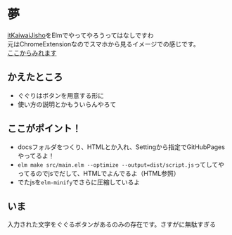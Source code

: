 # 夢
[itKaiwaiJisho](https://github.com/actionpterygii/itKaiwaiJisho)をElmでやってやろうってはなしですわ  
元はChromeExtensionなのでスマホから見るイメージでの感じです。  
[ここからみれます](https://actionpterygii.github.io/jishoWoElmDePwa/)

## かえたところ
- ぐぐりはボタンを用意する形に
- 使い方の説明とかもういらんやろて

## ここがポイント！
- docsフォルダをつくり、HTMLとか入れ、Settingから指定でGitHubPagesやってるよ！
- `elm make src/main.elm --optimize --output=dist/script.js`ってしてやってるのでjsでだして、HTMLでよんでるよ（HTML参照）
- でたjsを`elm-minify`でさらに圧縮しているよ

## いま
入力された文字をぐぐるボタンがあるのみの存在です。さすがに無駄すぎる

